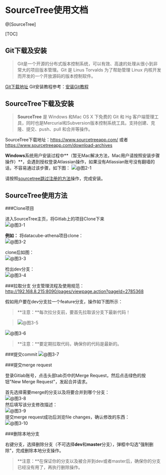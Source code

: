 # SourceTree使用文档

@[SourceTree]

[TOC]

## Git下载及安装

>Git是一个开源的分布式版本控制系统，可以有效、高速的处理从很小到非常大的项目版本管理。Git 是 Linus Torvalds 为了帮助管理 Linux 内核开发而开发的一个开放源码的版本控制软件。

[Git下载地址](https://git-scm.com/downloads)
Git安装教程参考：[安装Git教程](https://www.liaoxuefeng.com/wiki/0013739516305929606dd18361248578c67b8067c8c017b000/00137396287703354d8c6c01c904c7d9ff056ae23da865a000)

## SourceTree下载及安装

> **SourceTree** 是 Windows 和Mac OS X 下免费的 Git 和 Hg 客户端管理工具，同时也是Mercurial和Subversion版本控制系统工具。支持创建、克隆、提交、push、pull 和合并等操作。

SourceTree下载地址：https://www.sourcetreeapp.com/ 或者 https://www.sourcetreeapp.com/download-archives

**Windows**系统用户安装过程中**（暂无Mac解决方法，Mac用户请按照安装步骤操作）**，会遇到授权登录Atlassian操作，如果没有Atlassian账号没有翻墙的话，不容易通过该步骤，如下图：
![@图2-1](https://images2017.cnblogs.com/blog/1135985/201801/1135985-20180104130310737-2100428098.png)
<br/>

请按照[sourcetree跳过注册的方法](https://www.cnblogs.com/lucio110/p/8192792.html)操作，完成安装。


## SourceTree使用方法

###Clone项目

进入SourceTree主页，将Gitlab上的项目Clone下来
<br/>
![@图3-1](./1523327988975.png)
<br/>


**例如：**
将datacube-athena项目clone：
<br/>
![@图3-2](./1523328203843.png)
<br/>

clone后如图：
<br/>
![@图3-3](./1523328418487.png)
<br/>

检出dev分支：
<br/>
![@图3-4](./1523328666587.png)
<br/>


###拉取分支
分支管理流程及使用规范：http://192.168.8.215:8090/pages/viewpage.action?pageId=2785368

假如用户要在dev分支拉一个feature分支，操作如下图所示：
>**注意：**每次拉分支前，要首先拉取该分支下最新代码！

>![@图3-5](./1523329540449.png)

![@图3-6](./1523328939324.png)
<br/>

>**注意：**要定期拉取代码，确保你的代码是最新的。

###提交commit
![@图3-7](./1523329961716.png)

###提交merge request

登录Gitlab账号，点击头部tab页中的Merge Request，然后点击绿色的按钮"New Merge Request"，发起合并请求。

首先选择需要merge的分支以及将要合并到哪个分支：
<br/>
![@图3-8](./1523330319146.png)
<br/>
然后填写该分支修改描述：
<br/>
![@图3-9](./1523330494421.png)
<br/>
提交merge request成功后浏览file changes，确认修改的东西：
<br/>
![@图3-10](./1523333060865.png)


###删除本地分支

右键分支，选择删除分支（不可选择**dev**和**master**分支），弹框中勾选"强制删除"，完成删除本地分支操作。
>**注意：**在保证你的分支以及被合并到dev或者master后，确保你的分支已经没有用了，再执行删除操作。